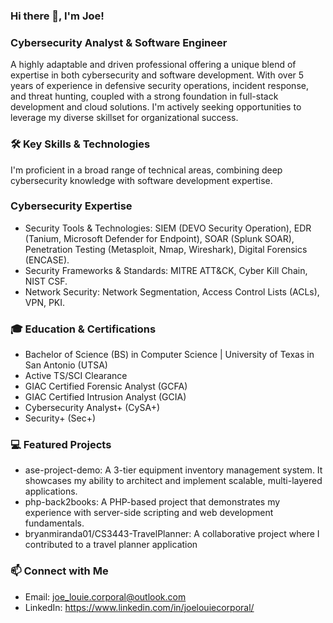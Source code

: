 ### Hi there 👋, I'm Joe!

<!--
**joelouie222/joelouie222** is a ✨ _special_ ✨ repository because its `README.md` (this file) appears on your GitHub profile.

Here are some ideas to get you started:

- 🔭 I’m currently working on ...
- 🌱 I’m currently learning ...
- 👯 I’m looking to collaborate on ...
- 🤔 I’m looking for help with ...
- 💬 Ask me about ...
- 📫 How to reach me: ...
- 😄 Pronouns: ...
- ⚡ Fun fact: ...
-->

### Cybersecurity Analyst & Software Engineer

A highly adaptable and driven professional offering a unique blend of expertise in both cybersecurity and software development. With over 5 years of experience in defensive security operations, incident response, and threat hunting, coupled with a strong foundation in full-stack development and cloud solutions. I'm actively seeking opportunities to leverage my diverse skillset for organizational success.

### 🛠️ Key Skills & Technologies
I'm proficient in a broad range of technical areas, combining deep cybersecurity knowledge with software development expertise.

### Cybersecurity Expertise
- Security Tools & Technologies: SIEM (DEVO Security Operation), EDR (Tanium, Microsoft Defender for Endpoint), SOAR (Splunk SOAR), Penetration Testing (Metasploit, Nmap, Wireshark), Digital Forensics (ENCASE).
- Security Frameworks & Standards: MITRE ATT&CK, Cyber Kill Chain, NIST CSF.
- Network Security: Network Segmentation, Access Control Lists (ACLs), VPN, PKI.

### 🎓 Education & Certifications
- Bachelor of Science (BS) in Computer Science | University of Texas in San Antonio (UTSA)
- Active TS/SCI Clearance
- GIAC Certified Forensic Analyst (GCFA)
- GIAC Certified Intrusion Analyst (GCIA)
- Cybersecurity Analyst+ (CySA+)
- Security+ (Sec+)

### 💻 Featured Projects

- ase-project-demo: A 3-tier equipment inventory management system. It showcases my ability to architect and implement scalable, multi-layered applications.
- php-back2books: A PHP-based project that demonstrates my experience with server-side scripting and web development fundamentals.
- bryanmiranda01/CS3443-TravelPlanner: A collaborative project where I contributed to a travel planner application

### 📫 Connect with Me

- Email: joe_louie.corporal@outlook.com
- LinkedIn: https://www.linkedin.com/in/joelouiecorporal/